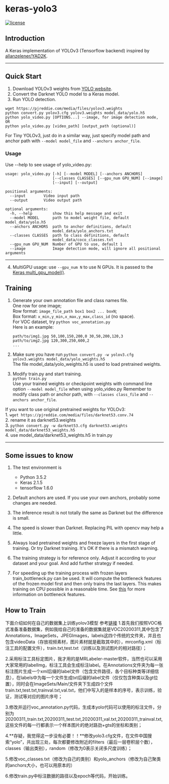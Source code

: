 # keras-yolo3

[![license](https://img.shields.io/github/license/mashape/apistatus.svg)](LICENSE)

## Introduction

A Keras implementation of YOLOv3 (Tensorflow backend) inspired by [allanzelener/YAD2K](https://github.com/allanzelener/YAD2K).


---

## Quick Start

1. Download YOLOv3 weights from [YOLO website](http://pjreddie.com/darknet/yolo/).
2. Convert the Darknet YOLO model to a Keras model.
3. Run YOLO detection.

```
wget https://pjreddie.com/media/files/yolov3.weights
python convert.py yolov3.cfg yolov3.weights model_data/yolo.h5
python yolo_video.py [OPTIONS...] --image, for image detection mode, OR
python yolo_video.py [video_path] [output_path (optional)]
```

For Tiny YOLOv3, just do in a similar way, just specify model path and anchor path with `--model model_file` and `--anchors anchor_file`.

### Usage
Use --help to see usage of yolo_video.py:
```
usage: yolo_video.py [-h] [--model MODEL] [--anchors ANCHORS]
                     [--classes CLASSES] [--gpu_num GPU_NUM] [--image]
                     [--input] [--output]

positional arguments:
  --input        Video input path
  --output       Video output path

optional arguments:
  -h, --help         show this help message and exit
  --model MODEL      path to model weight file, default model_data/yolo.h5
  --anchors ANCHORS  path to anchor definitions, default
                     model_data/yolo_anchors.txt
  --classes CLASSES  path to class definitions, default
                     model_data/coco_classes.txt
  --gpu_num GPU_NUM  Number of GPU to use, default 1
  --image            Image detection mode, will ignore all positional arguments
```
---

4. MultiGPU usage: use `--gpu_num N` to use N GPUs. It is passed to the [Keras multi_gpu_model()](https://keras.io/utils/#multi_gpu_model).

## Training

1. Generate your own annotation file and class names file.  
    One row for one image;  
    Row format: `image_file_path box1 box2 ... boxN`;  
    Box format: `x_min,y_min,x_max,y_max,class_id` (no space).  
    For VOC dataset, try `python voc_annotation.py`  
    Here is an example:
    ```
    path/to/img1.jpg 50,100,150,200,0 30,50,200,120,3
    path/to/img2.jpg 120,300,250,600,2
    ...
    ```

2. Make sure you have run `python convert.py -w yolov3.cfg yolov3.weights model_data/yolo_weights.h5`  
    The file model_data/yolo_weights.h5 is used to load pretrained weights.

3. Modify train.py and start training.  
    `python train.py`  
    Use your trained weights or checkpoint weights with command line option `--model model_file` when using yolo_video.py
    Remember to modify class path or anchor path, with `--classes class_file` and `--anchors anchor_file`.

If you want to use original pretrained weights for YOLOv3:  
    1. `wget https://pjreddie.com/media/files/darknet53.conv.74`  
    2. rename it as darknet53.weights  
    3. `python convert.py -w darknet53.cfg darknet53.weights model_data/darknet53_weights.h5`  
    4. use model_data/darknet53_weights.h5 in train.py

---

## Some issues to know

1. The test environment is
    - Python 3.5.2
    - Keras 2.1.5
    - tensorflow 1.6.0

2. Default anchors are used. If you use your own anchors, probably some changes are needed.

3. The inference result is not totally the same as Darknet but the difference is small.

4. The speed is slower than Darknet. Replacing PIL with opencv may help a little.

5. Always load pretrained weights and freeze layers in the first stage of training. Or try Darknet training. It's OK if there is a mismatch warning.

6. The training strategy is for reference only. Adjust it according to your dataset and your goal. And add further strategy if needed.

7. For speeding up the training process with frozen layers train_bottleneck.py can be used. It will compute the bottleneck features of the frozen model first and then only trains the last layers. This makes training on CPU possible in a reasonable time. See [this](https://blog.keras.io/building-powerful-image-classification-models-using-very-little-data.html) for more information on bottleneck features.

## How to Train
下面介绍如何在自己的数据集上训练yolov3模型
参考[链接](https://blog.csdn.net/u012746060/article/details/81183006)
1.首先我们按照VOC格式准备准备数据集，例如我给自己的准备的数据集就是VOC20200311,其中包含了Annotations，ImageSets，JPEGImages，labels这四个传统的文件夹，并且也包含videoData（存放视频素材，图片素材就是截取其中的），mrconfig.xml（标注工具的配置文件），train.txt,test.txt（训练以及测试图片的相对路径）；

2.采用标注工具标定图片，我才用的是MRLabeler-master软件，当然也可以采用大家常用的labelImg，标注工具会生成标注label。在Annotations文件夹为每一张标注图片生成一个xml后缀的label文件（包含文件路径，各个目标种类等详细信息），在labels中为每一个文件生成txt后缀的label文件（仅仅包含种类以及gt位置），同时会在ImageSets/Main/文件夹下生成四个文件train.txt,test.txt,trainval.txt,val.txt，他们中写入的是样本的序号，表示训练，验证，测试等对应的图片序号；

3.修改并运行voc_annotation.py代码，生成本yolo代码可以使用的标注文件，分别为20200311_train.txt,20200311_test.txt,20200311_val.txt,20200311_trainval.txt,这些文件的每一行都表示一个样本图片的绝对路劲+gts的坐标和类别；

4.**存疑，我觉得这一步没有必要！！**修改yolo3.cfg文件，在文件中国搜索“yolo”，共出现三处，每次都要修改附近的filters（最后一层卷积层个数），classes（输出类别），random（修改为0表示关闭多尺度训练）；

5.修改voc_classes.txt（修改为自己的类别）和yolo_anchors（修改为自己聚类的anchors大小，也可以用原本的）

6.修改train.py中标注数据的路径以及epoch等代码，开始训练。

						
		


